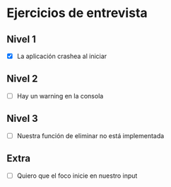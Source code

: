 # Ejercicios de entrevista

## Nivel 1
- [x] La aplicación crashea al iniciar

## Nivel 2
- [ ] Hay un warning en la consola

## Nivel 3
- [ ] Nuestra función de eliminar no está implementada

## Extra
- [ ] Quiero que el foco inicie en nuestro input
